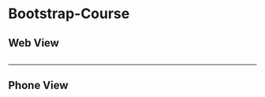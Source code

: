 # Bootstrap-Course

<h2>Web View</h2>
<img scr="/img/web.png">

<hr>
<h2>Phone View</h2>
<img scr="/img/phone.png">